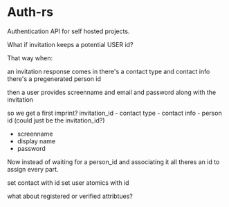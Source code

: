 # Auth-rs

Authentication API for self hosted projects.

What if invitation keeps a potential USER id?

That way when:

an invitation response comes in
there's a contact type and contact info
there's a pregenerated person id

then a user provides screenname and email and password
along with the invitation

so we get a first imprint?
invitation_id
	- contact type
	- contact info
	- person id (could just be the invitation_id?)
- screenname
- display name
- password

Now instead of waiting for a person_id and associating it all
theres an id to assign every part.

set contact with id
set user atomics with id


what about registered or verified attribtues?